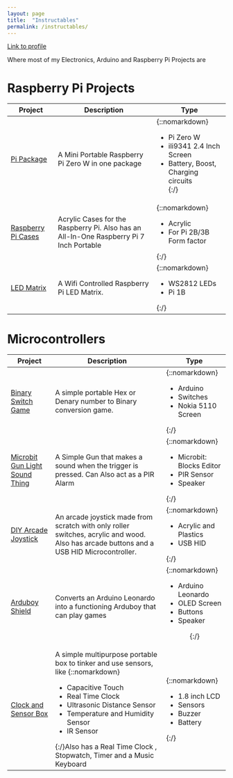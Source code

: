 ```yaml
---
layout: page
title:  "Instructables"
permalink: /instructables/
---
```


[Link to profile](https://www.instructables.com/member/Hackin7/instructables/)

Where most of my Electronics, Arduino and Raspberry Pi Projects are

# Raspberry Pi Projects

|Project | Description | Type |
|-|-|-|
[Pi Package](https://www.instructables.com/id/Pi-Package/)| A Mini Portable Raspberry Pi Zero W in one package |{::nomarkdown}<ul><li>Pi Zero W</li><li>ili9341 2.4 Inch Screen</li><li> Battery, Boost, Charging circuits</li>{:/}
[Raspberry Pi Cases](https://www.instructables.com/id/Raspberry-Pi-Cases-1/)|Acrylic Cases for the Raspberry Pi. Also has an All-In-One Raspberry Pi 7 Inch Portable|{::nomarkdown}<ul><li>Acrylic</li><li>For Pi 2B/3B Form factor</li></ul>{:/}
[LED Matrix](https://www.instructables.com/id/LED-Matrix-2/)| A Wifi Controlled Raspberry Pi LED Matrix.|{::nomarkdown}<ul><li>WS2812 LEDs</li><li>Pi 1B</li></ul>{:/}

# Microcontrollers

| Project | Description | Type |
|-|-|-|
[Binary Switch Game](https://www.instructables.com/id/Binary-Switch-Game/)|A simple portable Hex or Denary number to Binary conversion game.|{::nomarkdown}<ul><li>Arduino</li><li>Switches</li><li>Nokia 5110 Screen</li></ul> {:/}
[Microbit Gun Light Sound Thing](https://www.instructables.com/id/Microbit-Gun-Light-Sound-Thing-Toy/)| A Simple Gun that makes a sound when the trigger is pressed. Can Also act as a PIR Alarm| {::nomarkdown}<ul><li>Microbit: Blocks Editor</li><li>PIR Sensor</li><li>Speaker</li></ul>{:/}
[DIY Arcade Joystick](https://www.instructables.com/id/DIY-Arcade-Joystick/)| An arcade joystick made from scratch with only roller switches, acrylic and wood. Also has arcade buttons and a USB HID Microcontroller.|{::nomarkdown}<ul><li>Acrylic and Plastics</li><li>USB HID</ul>{:/}
[Arduboy Shield](https://www.instructables.com/id/Arduboy-Shield/)| Converts an Arduino Leonardo into a functioning Arduboy that can play games| {::nomarkdown}<ul><li>Arduino Leonardo</li><li>OLED Screen</li><li>Buttons</li><li>Speaker</li><ul>{:/}
[Clock and Sensor Box](https://www.instructables.com/id/Clock-and-Sensor-Box/)| A simple multipurpose portable box to tinker and use sensors, like {::nomarkdown}<ul><li>Capacitive Touch</li><li>Real Time Clock</li><li>Ultrasonic Distance Sensor</li><li>Temperature and Humidity Sensor</li><li>IR Sensor</li></ul>{:/}Also has a Real Time Clock , Stopwatch, Timer and a Music Keyboard|{::nomarkdown}<ul><li>1.8 inch LCD</li><li>Sensors</li><li>Buzzer</li><li>Battery</li></ul>{:/}
